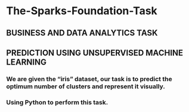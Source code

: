 # The-Sparks-Foundation-Task

## BUSINESS AND DATA ANALYTICS TASK

## PREDICTION USING UNSUPERVISED MACHINE LEARNING

### We are given the “iris” dataset, our task is to predict the optimum number of clusters and represent it visually.
### Using Python to perform this task.
